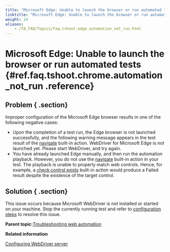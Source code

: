 ```yaml
--- 
title: "Microsoft Edge: Unable to launch the browser or run automated tests"
linktitle: "Microsoft Edge: Unable to launch the browser or run automated tests"
weight: 14
aliases: 
    - /TA_FAQ/Topics/faq.tshoot.edge.automation_not_run.html
---
```

# Microsoft Edge: Unable to launch the browser or run automated tests {#ref.faq.tshoot.chrome.automation_not_run .reference}

## Problem { .section}

Improper configuration of the Microsoft Edge browser results in one of the following negative cases:

-   Upon the completion of a test run, the Edge browser is not launched successfully, and the following warning message appears in the test result of the [navigate](../../TA_Automation/Topics/bia_navigate.html) built-in action. WebDriver for Microsoft Edge is not launched yet. Please start WebDriver, and try again.
-   You have already launched Edge manually, and then run the automation playback. However, you do not use the [navigate](../../TA_Automation/Topics/bia_navigate.html) built-in action in your test. The playback is unable to properly match web controls. Hence, for example, a [check control exists](../../TA_Automation/Topics/bia_check_control_exists.html) built-in action would produce a Failed result despite the existence of the target control.

## Solution { .section}

This issue occurs because Microsoft WebDriver is not installed or started on your machine. Stop the currently running test and refer to [configuration steps](../../TA_Automation/Topics/aut_app_testing_webdriver_ME.html) to resolve this issue.

**Parent topic:**[Troubleshooting web automation](../../TA_Automation/Topics/web_troubleshooting.html)

**Related information**  


[Configuring WebDriver server](../../TA_Automation/Topics/aut_app_testing_webdriver_ME.html)

